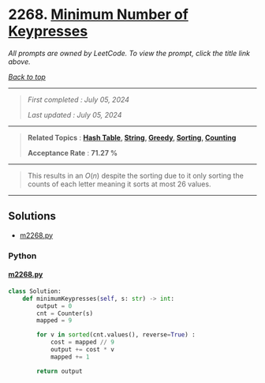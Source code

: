 # 2268. [Minimum Number of Keypresses](<https://leetcode.com/problems/minimum-number-of-keypresses>)

*All prompts are owned by LeetCode. To view the prompt, click the title link above.*

*[Back to top](<../README.md>)*

------

> *First completed : July 05, 2024*
>
> *Last updated : July 05, 2024*

------

> **Related Topics** : **[Hash Table](<by_topic/Hash Table.md>), [String](<by_topic/String.md>), [Greedy](<by_topic/Greedy.md>), [Sorting](<by_topic/Sorting.md>), [Counting](<by_topic/Counting.md>)**
>
> **Acceptance Rate** : **71.27 %**

------

> This results in an $O(n)$ despite the sorting due to it only sorting 
> the counts of each letter meaning it sorts at most 26 values.

------

## Solutions

- [m2268.py](<../my-submissions/m2268.py>)
### Python
#### [m2268.py](<../my-submissions/m2268.py>)
```Python
class Solution:
    def minimumKeypresses(self, s: str) -> int:
        output = 0
        cnt = Counter(s)
        mapped = 9

        for v in sorted(cnt.values(), reverse=True) :
            cost = mapped // 9
            output += cost * v
            mapped += 1

        return output
```

